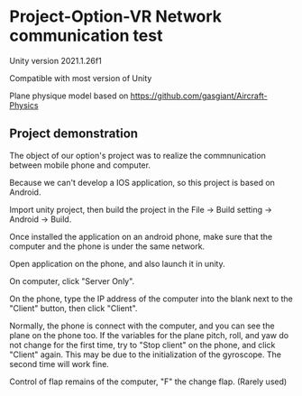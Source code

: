 # Project-Option-VR Network communication test
Unity version 2021.1.26f1

Compatible with most version of Unity

Plane physique model based on https://github.com/gasgiant/Aircraft-Physics

## Project demonstration

The object of our option's project was to realize the commnunication between mobile phone and computer. 

Because we can't develop a IOS application, so this project is based on Android.

Import unity project, then build the project in the File -> Build setting -> Android -> Build.

Once installed the application on an android phone, make sure that the computer and the phone is under the same network.

Open application on the phone, and also launch it in unity.

On computer, click "Server Only".

On the phone, type the IP address of the computer into the blank next to the "Client" button, then click "Client".

Normally, the phone is connect with the computer, and you can see the plane on the phone too. If the variables for the plane pitch, roll, and yaw do not change for the first time, try to "Stop client" on the phone, and click "Client" again. This may be due to the initialization of the gyroscope. The second time will work fine.

Control of flap remains of the computer, "F" the change flap. (Rarely used)

